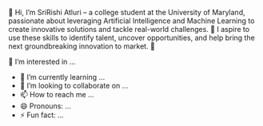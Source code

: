 👋 Hi, I’m SriRishi Atluri – a college student at the University of Maryland, passionate about leveraging Artificial Intelligence and Machine Learning to create innovative solutions and tackle real-world challenges. 🌟 I aspire to use these skills to identify talent, uncover opportunities, and help bring the next groundbreaking innovation to market. 🚀

👀 I’m interested in ...
- 🌱 I’m currently learning ...
- 💞️ I’m looking to collaborate on ...
- 📫 How to reach me ...
- 😄 Pronouns: ...
- ⚡ Fun fact: ...

